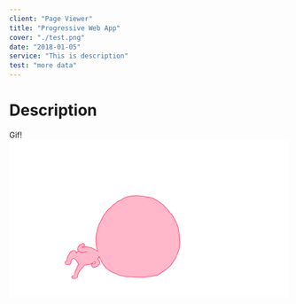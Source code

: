 ```yaml
---
client: "Page Viewer"
title: "Progressive Web App"
cover: "./test.png"
date: "2018-01-05"
service: "This is description"
test: "more data"
---
```

# Description

Gif!
![](./loading.gif)